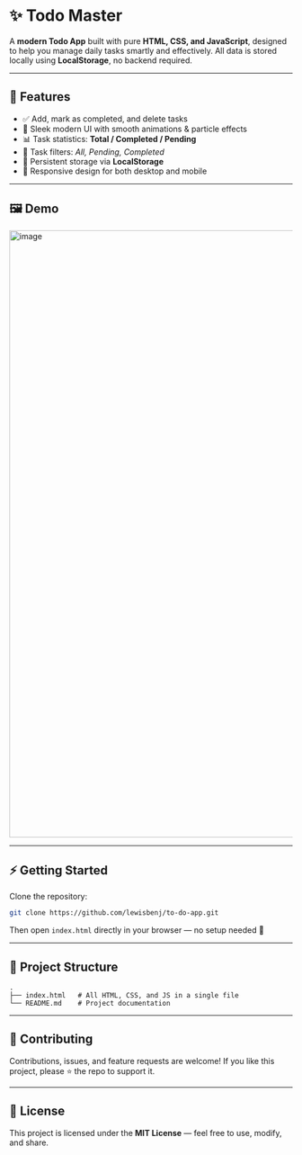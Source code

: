 # ✨ Todo Master

A **modern Todo App** built with pure **HTML, CSS, and JavaScript**, designed to help you manage daily tasks smartly and effectively.
All data is stored locally using **LocalStorage**, no backend required.

---

## 🚀 Features

* ✅ Add, mark as completed, and delete tasks
* 🎨 Sleek modern UI with smooth animations & particle effects
* 📊 Task statistics: **Total / Completed / Pending**
* 🔎 Task filters: *All, Pending, Completed*
* 💾 Persistent storage via **LocalStorage**
* 📱 Responsive design for both desktop and mobile

---

## 🖼️ Demo

<img width="1920" height="1080" alt="image" src="https://github.com/user-attachments/assets/0c9c7c6a-d943-4a5a-932a-a40ead414708" />


---

## ⚡ Getting Started

Clone the repository:

```bash
git clone https://github.com/lewisbenj/to-do-app.git
```

Then open `index.html` directly in your browser — no setup needed 🚀

---

## 📂 Project Structure

```
.
├── index.html   # All HTML, CSS, and JS in a single file
└── README.md    # Project documentation
```

---


## 🤝 Contributing

Contributions, issues, and feature requests are welcome!
If you like this project, please ⭐ the repo to support it.

---

## 📜 License

This project is licensed under the **MIT License** — feel free to use, modify, and share.
